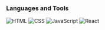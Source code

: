 ### Languages and Tools
![HTML](https://img.shields.io/badge/-HTML-090909?style=for-the-badge&logo=HTML&logoCOlor=F88C00)
![CSS](https://img.shields.io/badge/-CSS-090909?style=for-the-badge&logo=CSS&logoCOlor=F88C00)
![JavaScript](https://img.shields.io/badge/-JavaScript-090909?style=for-the-badge&logo=JavaScript&logoCOlor=F88C00)
![React](https://img.shields.io/badge/-React-090909?style=for-the-badge&logo=React&logoCOlor=F88C00)

